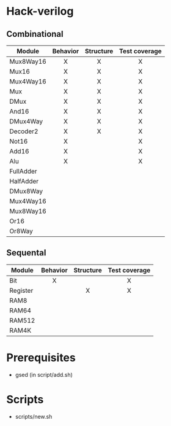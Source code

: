 # Hack-verilog

## Combinational

Module        | Behavior | Structure | Test coverage
------        | :------: | :-------: | :-----------:
Mux8Way16     |    X     |    X      |       X       
Mux16         |    X     |    X      |       X       
Mux4Way16     |    X     |    X      |       X       
Mux           |    X     |    X      |       X
DMux          |    X     |    X      |       X
And16         |    X     |    X      |       X
DMux4Way      |    X     |    X      |       X
Decoder2      |    X     |    X      |       X
Not16         |    X     |           |       X
Add16         |    X     |           |       X
Alu           |    X     |           |       X
FullAdder     |          |           |
HalfAdder     |          |           |
DMux8Way      |          |           |
Mux4Way16     |          |           |
Mux8Way16     |          |           |
Or16          |          |           |
Or8Way        |          |           |

## Sequental

Module        | Behavior | Structure | Test coverage
------        | :------: | :-------: | :-----------:
Bit           |    X     |           |       X
Register      |          |     X     |       X
RAM8          |
RAM64         |
RAM512        |
RAM4K         |

# Prerequisites

  * gsed (in script/add.sh)

# Scripts
  * scripts/new.sh 
